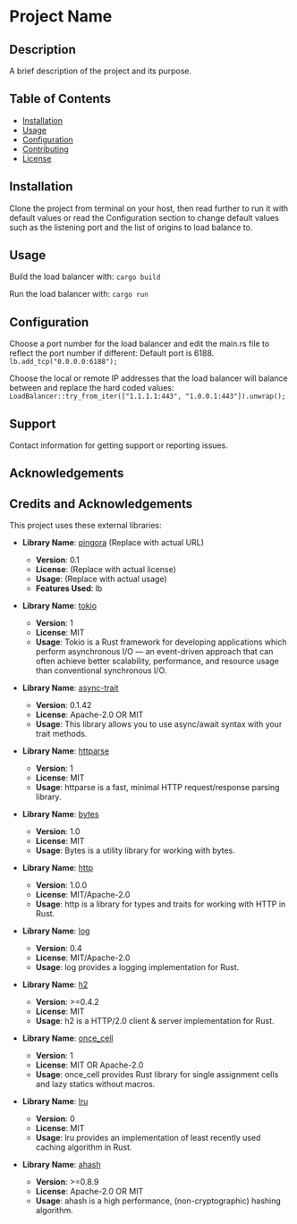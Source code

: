 # Project Name

## Description

A brief description of the project and its purpose.

## Table of Contents

- [Installation](#installation)
- [Usage](#usage)
- [Configuration](#configuration)
- [Contributing](#contributing)
- [License](#license)

## Installation

Clone the project from terminal on your host, then read further to run it with default values or read the Configuration section to change default values such as the listening port and the list of origins to load balance to.

## Usage

Build the load balancer with:
`cargo build`

Run the load balancer with:
`cargo run`

## Configuration

Choose a port number for the load balancer and edit the main.rs file to reflect the port number if different:
Default port is 6188.
`lb.add_tcp("0.0.0.0:6188");`

Choose the local or remote IP addresses that the load balancer will balance between and replace the hard coded values:
` LoadBalancer::try_from_iter(["1.1.1.1:443", "1.0.0.1:443"]).unwrap();`

## Support

Contact information for getting support or reporting issues.

## Acknowledgements

## Credits and Acknowledgements

This project uses these external libraries:

- **Library Name**: [pingora](https://github.com/yourusername/pingora) (Replace with actual URL)
  - **Version**: 0.1
  - **License**: (Replace with actual license)
  - **Usage**: (Replace with actual usage)
  - **Features Used**: lb

- **Library Name**: [tokio](https://github.com/tokio-rs/tokio)
  - **Version**: 1
  - **License**: MIT
  - **Usage**: Tokio is a Rust framework for developing applications which perform asynchronous I/O — an event-driven approach that can often achieve better scalability, performance, and resource usage than conventional synchronous I/O.

- **Library Name**: [async-trait](https://github.com/dtolnay/async-trait)
  - **Version**: 0.1.42
  - **License**: Apache-2.0 OR MIT
  - **Usage**: This library allows you to use async/await syntax with your trait methods.

- **Library Name**: [httparse](https://github.com/seanmonstar/httparse)
  - **Version**: 1
  - **License**: MIT
  - **Usage**: httparse is a fast, minimal HTTP request/response parsing library.

- **Library Name**: [bytes](https://github.com/tokio-rs/bytes)
  - **Version**: 1.0
  - **License**: MIT
  - **Usage**: Bytes is a utility library for working with bytes.

- **Library Name**: [http](https://github.com/hyperium/http)
  - **Version**: 1.0.0
  - **License**: MIT/Apache-2.0
  - **Usage**: http is a library for types and traits for working with HTTP in Rust.

- **Library Name**: [log](https://github.com/rust-lang/log)
  - **Version**: 0.4
  - **License**: MIT/Apache-2.0
  - **Usage**: log provides a logging implementation for Rust.

- **Library Name**: [h2](https://github.com/hyperium/h2)
  - **Version**: >=0.4.2
  - **License**: MIT
  - **Usage**: h2 is a HTTP/2.0 client & server implementation for Rust.

- **Library Name**: [once_cell](https://github.com/matklad/once_cell)
  - **Version**: 1
  - **License**: MIT OR Apache-2.0
  - **Usage**: once_cell provides Rust library for single assignment cells and lazy statics without macros.

- **Library Name**: [lru](https://github.com/jeromefroe/lru-rs)
  - **Version**: 0
  - **License**: MIT
  - **Usage**: lru provides an implementation of least recently used caching algorithm in Rust.

- **Library Name**: [ahash](https://github.com/tkaitchuck/aHash)
  - **Version**: >=0.8.9
  - **License**: Apache-2.0 OR MIT
  - **Usage**: ahash is a high performance, (non-cryptographic) hashing algorithm.

